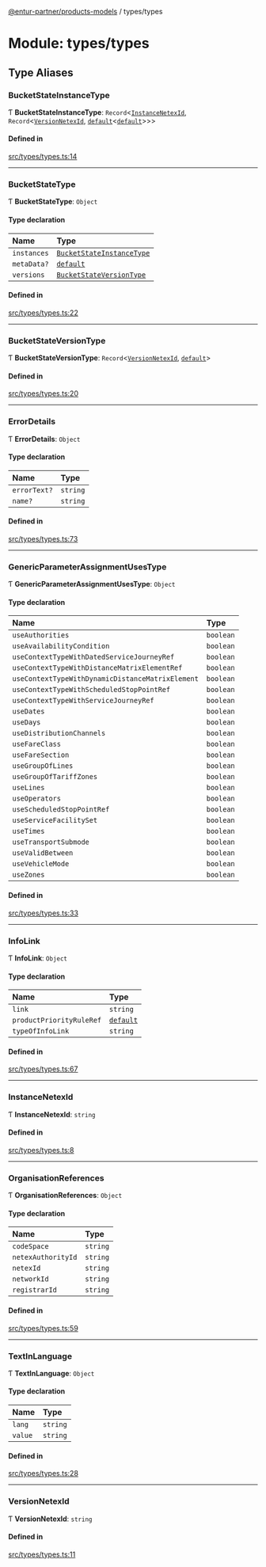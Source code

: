 [@entur-partner/products-models](../README.md) / types/types

# Module: types/types

## Type Aliases

### BucketStateInstanceType

Ƭ **BucketStateInstanceType**: `Record`\<[`InstanceNetexId`](types_types.md#instancenetexid), `Record`\<[`VersionNetexId`](types_types.md#versionnetexid), [`default`](../classes/models_Thing.default.md)\<[`default`](../classes/models_BaseModel.default.md)\>\>\>

#### Defined in

[src/types/types.ts:14](https://github.com/entur/products-models/blob/main/src/types/types.ts#L14)

___

### BucketStateType

Ƭ **BucketStateType**: `Object`

#### Type declaration

| Name | Type |
| :------ | :------ |
| `instances` | [`BucketStateInstanceType`](types_types.md#bucketstateinstancetype) |
| `metaData?` | [`default`](../classes/models_MetaData.default.md) |
| `versions` | [`BucketStateVersionType`](types_types.md#bucketstateversiontype) |

#### Defined in

[src/types/types.ts:22](https://github.com/entur/products-models/blob/main/src/types/types.ts#L22)

___

### BucketStateVersionType

Ƭ **BucketStateVersionType**: `Record`\<[`VersionNetexId`](types_types.md#versionnetexid), [`default`](../classes/models_Version.default.md)\>

#### Defined in

[src/types/types.ts:20](https://github.com/entur/products-models/blob/main/src/types/types.ts#L20)

___

### ErrorDetails

Ƭ **ErrorDetails**: `Object`

#### Type declaration

| Name | Type |
| :------ | :------ |
| `errorText?` | `string` |
| `name?` | `string` |

#### Defined in

[src/types/types.ts:73](https://github.com/entur/products-models/blob/main/src/types/types.ts#L73)

___

### GenericParameterAssignmentUsesType

Ƭ **GenericParameterAssignmentUsesType**: `Object`

#### Type declaration

| Name | Type |
| :------ | :------ |
| `useAuthorities` | `boolean` |
| `useAvailabilityCondition` | `boolean` |
| `useContextTypeWithDatedServiceJourneyRef` | `boolean` |
| `useContextTypeWithDistanceMatrixElementRef` | `boolean` |
| `useContextTypeWithDynamicDistanceMatrixElement` | `boolean` |
| `useContextTypeWithScheduledStopPointRef` | `boolean` |
| `useContextTypeWithServiceJourneyRef` | `boolean` |
| `useDates` | `boolean` |
| `useDays` | `boolean` |
| `useDistributionChannels` | `boolean` |
| `useFareClass` | `boolean` |
| `useFareSection` | `boolean` |
| `useGroupOfLines` | `boolean` |
| `useGroupOfTariffZones` | `boolean` |
| `useLines` | `boolean` |
| `useOperators` | `boolean` |
| `useScheduledStopPointRef` | `boolean` |
| `useServiceFacilitySet` | `boolean` |
| `useTimes` | `boolean` |
| `useTransportSubmode` | `boolean` |
| `useValidBetween` | `boolean` |
| `useVehicleMode` | `boolean` |
| `useZones` | `boolean` |

#### Defined in

[src/types/types.ts:33](https://github.com/entur/products-models/blob/main/src/types/types.ts#L33)

___

### InfoLink

Ƭ **InfoLink**: `Object`

#### Type declaration

| Name | Type |
| :------ | :------ |
| `link` | `string` |
| `productPriorityRuleRef` | [`default`](../classes/models_Reference.default.md) |
| `typeOfInfoLink` | `string` |

#### Defined in

[src/types/types.ts:67](https://github.com/entur/products-models/blob/main/src/types/types.ts#L67)

___

### InstanceNetexId

Ƭ **InstanceNetexId**: `string`

#### Defined in

[src/types/types.ts:8](https://github.com/entur/products-models/blob/main/src/types/types.ts#L8)

___

### OrganisationReferences

Ƭ **OrganisationReferences**: `Object`

#### Type declaration

| Name | Type |
| :------ | :------ |
| `codeSpace` | `string` |
| `netexAuthorityId` | `string` |
| `netexId` | `string` |
| `networkId` | `string` |
| `registrarId` | `string` |

#### Defined in

[src/types/types.ts:59](https://github.com/entur/products-models/blob/main/src/types/types.ts#L59)

___

### TextInLanguage

Ƭ **TextInLanguage**: `Object`

#### Type declaration

| Name | Type |
| :------ | :------ |
| `lang` | `string` |
| `value` | `string` |

#### Defined in

[src/types/types.ts:28](https://github.com/entur/products-models/blob/main/src/types/types.ts#L28)

___

### VersionNetexId

Ƭ **VersionNetexId**: `string`

#### Defined in

[src/types/types.ts:11](https://github.com/entur/products-models/blob/main/src/types/types.ts#L11)
